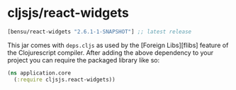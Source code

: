 # cljsjs/react-widgets

[](dependency)
```clojure
[bensu/react-widgets "2.6.1-1-SNAPSHOT"] ;; latest release
```
[](/dependency)

This jar comes with `deps.cljs` as used by the [Foreign Libs][flibs] feature
of the Clojurescript compiler. After adding the above dependency to your project
you can require the packaged library like so:

```clojure
(ns application.core
  (:require cljsjs.react-widgets))
```
